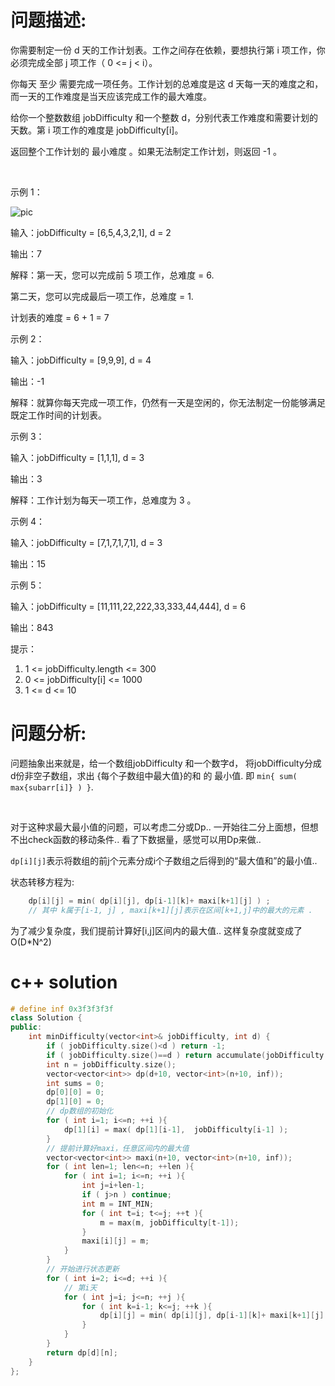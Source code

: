 # 问题描述:
你需要制定一份 d 天的工作计划表。工作之间存在依赖，要想执行第 i 项工作，你必须完成全部 j 项工作（ 0 <= j < i）。

你每天 至少 需要完成一项任务。工作计划的总难度是这 d 天每一天的难度之和，而一天的工作难度是当天应该完成工作的最大难度。

给你一个整数数组 jobDifficulty 和一个整数 d，分别代表工作难度和需要计划的天数。第 i 项工作的难度是 jobDifficulty[i]。

返回整个工作计划的 最小难度 。如果无法制定工作计划，则返回 -1 。

 

示例 1：

![pic](https://assets.leetcode-cn.com/aliyun-lc-upload/uploads/2020/01/26/untitled.png)


输入：jobDifficulty = [6,5,4,3,2,1], d = 2

输出：7

解释：第一天，您可以完成前 5 项工作，总难度 = 6.

第二天，您可以完成最后一项工作，总难度 = 1.

计划表的难度 = 6 + 1 = 7 

示例 2：

输入：jobDifficulty = [9,9,9], d = 4

输出：-1

解释：就算你每天完成一项工作，仍然有一天是空闲的，你无法制定一份能够满足既定工作时间的计划表。

示例 3：

输入：jobDifficulty = [1,1,1], d = 3

输出：3

解释：工作计划为每天一项工作，总难度为 3 。

示例 4：

输入：jobDifficulty = [7,1,7,1,7,1], d = 3

输出：15

示例 5：

输入：jobDifficulty = [11,111,22,222,33,333,44,444], d = 6

输出：843
 

提示：
1. 1 <= jobDifficulty.length <= 300
2. 0 <= jobDifficulty[i] <= 1000
3. 1 <= d <= 10

# 问题分析:

问题抽象出来就是，给一个数组jobDifficulty 和一个数字d， 将jobDifficulty分成d份非空子数组，求出 {每个子数组中最大值}的和 的 最小值. 即 `min{ sum( max{subarr[i]} ) }`.

<br>

对于这种求最大最小值的问题，可以考虑二分或Dp..  一开始往二分上面想，但想不出check函数的移动条件.. 看了下数据量，感觉可以用Dp来做.. 
<br>

`dp[i][j]`表示将数组的前j个元素分成i个子数组之后得到的“最大值和”的最小值..

状态转移方程为:
```cpp
    dp[i][j] = min( dp[i][j], dp[i-1][k]+ maxi[k+1][j] ) ;
    // 其中 k属于[i-1, j] , maxi[k+1][j]表示在区间[k+1,j]中的最大的元素 . 
```

为了减少复杂度，我们提前计算好[i,j]区间内的最大值.. 这样复杂度就变成了O(D*N^2)

# c++ solution
```cpp
# define inf 0x3f3f3f3f
class Solution {
public:
    int minDifficulty(vector<int>& jobDifficulty, int d) {
        if ( jobDifficulty.size()<d ) return -1;
        if ( jobDifficulty.size()==d ) return accumulate(jobDifficulty.begin(), jobDifficulty.end(), 0);
        int n = jobDifficulty.size();
        vector<vector<int>> dp(d+10, vector<int>(n+10, inf));
        int sums = 0;
        dp[0][0] = 0;
        dp[1][0] = 0;
        // dp数组的初始化
        for ( int i=1; i<=n; ++i ){
            dp[1][i] = max( dp[1][i-1],  jobDifficulty[i-1] );
        }
        // 提前计算好maxi，任意区间内的最大值
        vector<vector<int>> maxi(n+10, vector<int>(n+10, inf));
        for ( int len=1; len<=n; ++len ){
            for ( int i=1; i<=n; ++i ){
                int j=i+len-1;
                if ( j>n ) continue;
                int m = INT_MIN;
                for ( int t=i; t<=j; ++t ){
                    m = max(m, jobDifficulty[t-1]);
                }
                maxi[i][j] = m;
            }
        }
        // 开始进行状态更新
        for ( int i=2; i<=d; ++i ){
            // 第i天
            for ( int j=i; j<=n; ++j ){
                for ( int k=i-1; k<=j; ++k ){
                    dp[i][j] = min( dp[i][j], dp[i-1][k]+ maxi[k+1][j] );
                }
            }
        }
        return dp[d][n];
    }
};
```